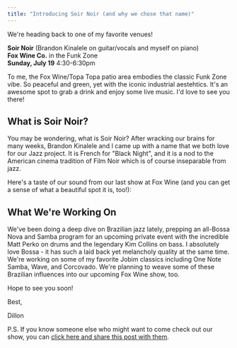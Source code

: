 ```yaml
---
title: "Introducing Soir Noir (and why we chose that name)"
---
```


We're heading back to one of my favorite venues!

**Soir Noir** (Brandon Kinalele on guitar/vocals and myself on piano)  
**Fox Wine Co.** in the Funk Zone  
**Sunday, July 19** 4:30-6:30pm

To me, the Fox Wine/Topa Topa patio area embodies the classic Funk Zone vibe. So peaceful and green, yet with the iconic industrial aestehtics. It's an awesome spot to grab a drink and enjoy some live music. I'd love to see you there!

## What is Soir Noir?

You may be wondering, what is Soir Noir? After wracking our brains for many weeks, Brandon Kinalele and I came up with a name that we both love for our Jazz project. It is French for "Black Night", and it is a nod to the American cinema tradition of Film Noir which is of course inseparable from jazz.

Here's a taste of our sound from our last show at Fox Wine (and you can get a sense of what a beautiful spot it is, too!):

<youtube-embed src="https://www.youtube.com/watch?v=4-pFT1gSXcA"></youtube-embed>

## What We're Working On

We've been doing a deep dive on Brazilian jazz lately, prepping an all-Bossa Nova and Samba program for an upcoming private event with the incredible Matt Perko on drums and the legendary Kim Collins on bass. I absolutely love Bossa - it has such a laid back yet melancholy quality at the same time. We're working on some of my favorite Jobim classics including One Note Samba, Wave, and Corcovado. We're planning to weave some of these Brazilian influences into our upcoming Fox Wine show, too.

Hope to see you soon!

Best,

Dillon

P.S. If you know someone else who might want to come check out our show, you can [click here and share this post with them](https://dillonkearns.com/newsletters/introducing-soir-noir).
